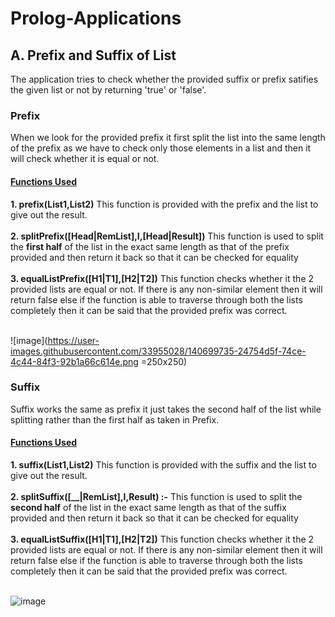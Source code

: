 # Prolog-Applications
## A. Prefix and Suffix of List
The application tries to check whether the provided suffix or prefix satifies the given list or not by returning 'true' or 'false'.
### Prefix
When we look for the provided prefix it first split the list into the same length of the prefix as we have to check only those elements in a list and then it will check whether it is equal or not.
#### <ins>Functions Used</ins>
**1. prefix(List1,List2)**
    This function is provided with the prefix and the list to give out the result.<br /><br />
**2. splitPrefix([Head|RemList],I,[Head|Result])**
    This function is used to split the **first half** of the list in the exact same length as that of the prefix provided and then return it back so that it can be checked for equality<br /><br />
**3. equalListPrefix([H1|T1],[H2|T2])**
    This function checks whether it the 2 provided lists are equal or not. If there is any non-similar element then it will return false else if the function is able to traverse through both the lists completely then it can be said that the provided prefix was correct. <br /><br />
    
![image](https://user-images.githubusercontent.com/33955028/140699735-24754d5f-74ce-4c44-84f3-92b1a66c614e.png =250x250)

### Suffix
Suffix works the same as prefix it just takes the second half of the list while splitting rather than the first half as taken in Prefix.

#### <ins>Functions Used</ins>
**1. suffix(List1,List2)**
    This function is provided with the suffix and the list to give out the result.<br /><br />
**2. splitSuffix([__|RemList],I,Result) :-**
    This function is used to split the **second half** of the list in the exact same length as that of the suffix provided and then return it back so that it can be checked for equality<br /><br />
**3. equalListSuffix([H1|T1],[H2|T2])**
    This function checks whether it the 2 provided lists are equal or not. If there is any non-similar element then it will return false else if the function is able to traverse through both the lists completely then it can be said that the provided prefix was correct. <br /><br />

![image](https://user-images.githubusercontent.com/33955028/140699764-59456196-d158-4006-b862-bddbce9a3720.png)
